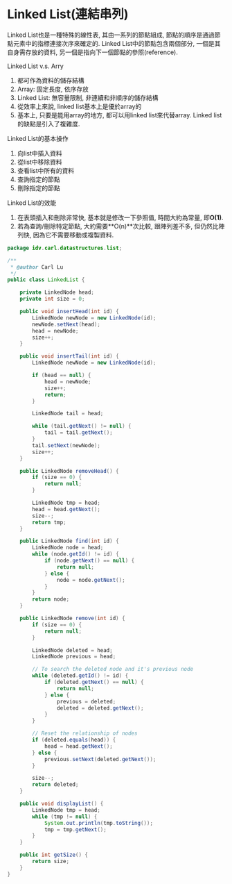 # Linked List\(連結串列\)

Linked List也是一種特殊的線性表, 其由一系列的節點組成, 節點的順序是通過節點元素中的指標連接次序來確定的. Linked List中的節點包含兩個部分, 一個是其自身需存放的資料, 另一個是指向下一個節點的參照\(reference\).

Linked List v.s. Arry

1. 都可作為資料的儲存結構
2. Array: 固定長度, 依序存放
3. Linked List: 無容量限制, 非連續和非順序的儲存結構
4. 從效率上來說, linked list基本上是優於array的
5. 基本上, 只要是能用array的地方, 都可以用linked list來代替array. Linked list的缺點是引入了複雜度.

Linked List的基本操作

1. 向list中插入資料
2. 從list中移除資料
3. 查看list中所有的資料
4. 查詢指定的節點
5. 刪除指定的節點

Linked List的效能

1. 在表頭插入和刪除非常快, 基本就是修改一下參照值, 時間大約為常量, 即**O\(1\)**.
2. 若為查詢/刪除特定節點, 大約需要**O\(n\)**次比較, 跟陣列差不多, 但仍然比陣列快, 因為它不需要移動或複製資料.

```java
package idv.carl.datastructures.list;

/**
 * @author Carl Lu
 */
public class LinkedList {

    private LinkedNode head;
    private int size = 0;

    public void insertHead(int id) {
        LinkedNode newNode = new LinkedNode(id);
        newNode.setNext(head);
        head = newNode;
        size++;
    }

    public void insertTail(int id) {
        LinkedNode newNode = new LinkedNode(id);

        if (head == null) {
            head = newNode;
            size++;
            return;
        }

        LinkedNode tail = head;

        while (tail.getNext() != null) {
            tail = tail.getNext();
        }
        tail.setNext(newNode);
        size++;
    }

    public LinkedNode removeHead() {
        if (size == 0) {
            return null;
        }

        LinkedNode tmp = head;
        head = head.getNext();
        size--;
        return tmp;
    }

    public LinkedNode find(int id) {
        LinkedNode node = head;
        while (node.getId() != id) {
            if (node.getNext() == null) {
                return null;
            } else {
                node = node.getNext();
            }
        }
        return node;
    }

    public LinkedNode remove(int id) {
        if (size == 0) {
            return null;
        }

        LinkedNode deleted = head;
        LinkedNode previous = head;

        // To search the deleted node and it's previous node
        while (deleted.getId() != id) {
            if (deleted.getNext() == null) {
                return null;
            } else {
                previous = deleted;
                deleted = deleted.getNext();
            }
        }

        // Reset the relationship of nodes
        if (deleted.equals(head)) {
            head = head.getNext();
        } else {
            previous.setNext(deleted.getNext());
        }

        size--;
        return deleted;
    }

    public void displayList() {
        LinkedNode tmp = head;
        while (tmp != null) {
            System.out.println(tmp.toString());
            tmp = tmp.getNext();
        }
    }

    public int getSize() {
        return size;
    }
}
```



